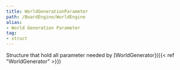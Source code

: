 ```yaml
---
title: WorldGenerationParameter
path: /BoardEngine/WorldEngine
alias: 
- World Generation Parameter
tag: 
- struct
---
```

Structure that hold all parameter needed by [WorldGenerator]({{< ref "WorldGenerator" >}})
